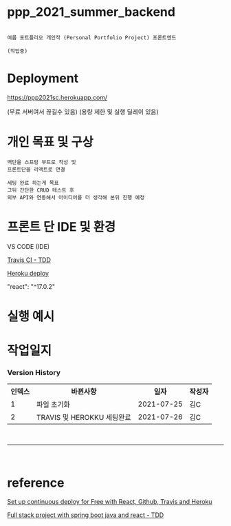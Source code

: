 # ppp_2021_summer_backend

```

여름 포트폴리오 개인작 (Personal Portfolio Project) 프론트엔드

(작업중)

```

# Deployment

https://ppp2021sc.herokuapp.com/

(무료 서버여서 끊길수 있음)
(용량 제한 및 실행 딜레이 있음)



# 개인 목표 및 구상

```
백단을 스프링 부트로 작성 및
프론트단을 리액트로 연결

세팅 완료 하는게 목표
그뒤 간단한 CRUD 테스트 후
외부 API와 연동해서 아이디어를 더 생각해 본뒤 진행 예정
```

# 프론트 단 IDE 및 환경

VS CODE (IDE)

[Travis CI - TDD](https://travis-ci.org/)

[Heroku deploy](https://www.heroku.com/)

"react": "^17.0.2"

# 실행 예시

# 작업일지

### Version History

<table>
<tr>
  <th>인덱스</th>
  <th>바뀐사항</th>
  <th>일자</th>
  <th>작성자</th>
</tr>
<tr>
  <td>1</td>
  <td>파일 초기화</td>
  <td>2021-07-25</td>
  <td>김C</td>
</tr>
<tr>
  <td>2</td>
  <td>TRAVIS 및 HEROKKU 세팅완료</td>
  <td>2021-07-26</td>
  <td>김C</td>
</tr>
</table>

<br />
<hr />
<br />

# reference

[Set up continuous deploy for Free with React, Github, Travis and Heroku](https://dev.to/michalhonc/set-up-continuous-deploy-for-free-with-react-github-travis-and-heroku-381b)

[Full stack project with spring boot java and react - TDD](https://www.udemy.com/course/full-stack-project-using-spring-boot-and-react-with-tdd/)

